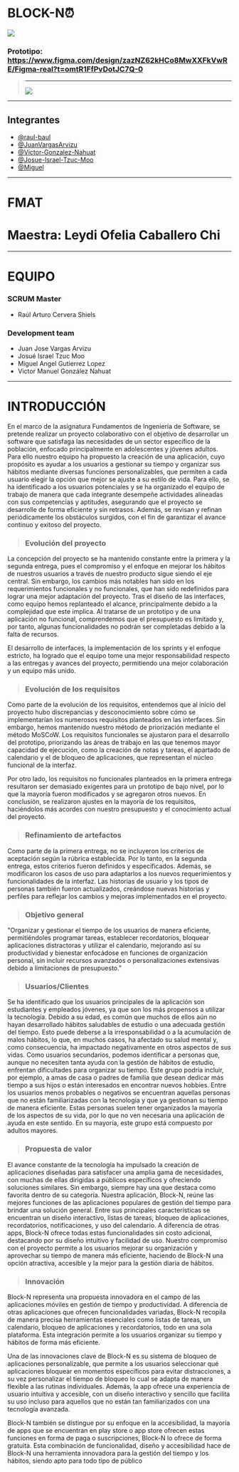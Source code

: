 ﻿# BLOCK-N⏰
![](https://github.com/raul-baul/Proyecto-Block-N/blob/Tercera-Entrega/Assets/Animated%20Logo%20500x500%20px%20(4).png)

### Prototipo: https://www.figma.com/design/zazNZ62kHCo8MwXXFkVwRE/Figma-real?t=omtR1FfPvDotJC7Q-0
> ---
> ![](https://github.com/raul-baul/Proyecto-Block-N/blob/Primera-entrega/Assets/Logo%20UADY.jpg)
---
## Integrantes

- [@raul-baul](https://github.com/raul-baul)
- [@JuanVargasArvizu](https://github.com/JuanVargasArvizu)
- [@Victor-Gonzalez-Nahuat](https://github.com/Victor-Gonzalez-Nahuat)
- [@Josue-Israel-Tzuc-Moo](https://github.com/Josue-Israel-Tzuc-Moo)
- [@Miguel]()
---
# FMAT
# Maestra: Leydi Ofelia Caballero Chi
---
# EQUIPO

### SCRUM Master
- Raúl Arturo Cervera Shiels
### Development team
- Juan Jose Vargas Arvizu
- Josué Israel Tzuc Moo
- Miguel Angel Gutierrez Lopez
- Victor Manuel González Nahuat
---
INTRODUCCIÓN
=============
En el marco de la asignatura Fundamentos de Ingeniería de Software, se pretende realizar un proyecto colaborativo con el objetivo de desarrollar un software que satisfaga las necesidades de un sector específico de la población, enfocado principalmente en adolescentes y jóvenes adultos. Para ello nuestro equipo ha propuesto la creación de una aplicación, cuyo propósito es ayudar a los usuarios a gestionar su tiempo y organizar sus hábitos mediante diversas funciones personalizables, que permiten a cada usuario elegir la opción que mejor se ajuste a su estilo de vida. Para ello, se ha identificado a los usuarios potenciales y se ha organizado el equipo de trabajo de manera que cada integrante desempeñe actividades alineadas con sus competencias y aptitudes, asegurando que el proyecto se desarrolle de forma eficiente y sin retrasos. Además, se revisan y refinan periódicamente los obstáculos surgidos, con el fin de garantizar el avance continuo y exitoso del proyecto.

>### Evolución del proyecto
La concepción del proyecto se ha mantenido constante entre la primera y la segunda entrega, pues el compromiso y el enfoque en mejorar los hábitos de nuestros usuarios a través de nuestro producto sigue siendo el eje central. Sin embargo, los cambios más notables han sido en los requerimientos funcionales y no funcionales, que han sido redefinidos para lograr una mejor adaptación del proyecto. Tras el diseño de las interfaces, como equipo hemos replanteado el alcance, principalmente debido a la complejidad que este implica. Al tratarse de un prototipo y de una aplicación no funcional, comprendemos que el presupuesto es limitado y, por tanto, algunas funcionalidades no podrán ser completadas debido a la falta de recursos.

El desarrollo de interfaces, la implementación de los sprints y el enfoque estricto, ha logrado que el equipo tome una mejor responsabilidad respecto a las entregas y avances del proyecto, permitiendo una mejor colaboración y un equipo más unido.
>### Evolución de los requisitos
Como parte de la evolución de los requisitos, entendemos que al inicio del proyecto hubo discrepancias y desconocimiento sobre cómo se implementarían los numerosos requisitos planteados en las interfaces. Sin embargo, hemos mantenido nuestro método de priorización mediante el método MoSCoW. Los requisitos funcionales se ajustaron para el desarrollo del prototipo, priorizando las áreas de trabajo en las que tenemos mayor capacidad de ejecución, como la creación de notas y tareas, el apartado de calendario y el de bloqueo de aplicaciones, que representan el núcleo funcional de la interfaz.

Por otro lado, los requisitos no funcionales planteados en la primera entrega resultaron ser demasiado exigentes para un prototipo de bajo nivel, por lo que la mayoría fueron modificados y se agregaron otros nuevos. En conclusión, se realizaron ajustes en la mayoría de los requisitos, haciéndolos más acordes con nuestro presupuesto y el conocimiento actual del proyecto.

>### Refinamiento de artefactos
Como parte de la primera entrega, no se incluyeron los criterios de aceptación según la rúbrica establecida. Por lo tanto, en la segunda entrega, estos criterios fueron definidos y especificados. Además, se modificaron los casos de uso para adaptarlos a los nuevos requerimientos y funcionalidades de la interfaz. Las historias de usuario y los tipos de personas también fueron actualizados, creándose nuevas historias y perfiles para reflejar los cambios y mejoras implementados en el proyecto.

>### Objetivo general
"Organizar y gestionar el tiempo de los usuarios de manera eficiente, permitiéndoles programar tareas, establecer recordatorios, bloquear aplicaciones distractoras y utilizar el calendario, mejorando así su productividad y bienestar enfocádose en funciones de organización personal, sin incluir recursos avanzados o personalizaciones extensivas debido a limitaciones de presupuesto."

>### Usuarios/Clientes
Se ha identificado que los usuarios principales de la aplicación son estudiantes y empleados jóvenes, ya que son los más propensos a utilizar la tecnología. Debido a su edad, es común que muchos de ellos aún no hayan desarrollado hábitos saludables de estudio o una adecuada gestión del tiempo. Esto puede deberse a la irresponsabilidad o a la acumulación de malos hábitos, lo que, en muchos casos, ha afectado su salud mental y, como consecuencia, ha impactado negativamente en otros aspectos de sus vidas.
Como usuarios secundarios, podemos identificar a personas que, aunque no necesiten tanta ayuda con la gestión de hábitos de estudio, enfrentan dificultades para organizar su tiempo. Este grupo podría incluir, por ejemplo, a amas de casa o padres de familia que desean dedicar más tiempo a sus hijos o están interesados en encontrar nuevos hobbies.
Entre los usuarios menos probables o negativos se encuentran aquellas personas que no están familiarizadas con la tecnología y que ya gestionan su tiempo de manera eficiente. Estas personas suelen tener organizados la mayoría de los aspectos de su vida, por lo que no ven necesaria una aplicación de ayuda en este sentido. En su mayoría, este grupo está compuesto por adultos mayores.

>### Propuesta de valor

El avance constante de la tecnología ha impulsado la creación de aplicaciones diseñadas para satisfacer una amplia gama de necesidades, con muchas de ellas dirigidas a públicos específicos y ofreciendo soluciones similares. Sin embargo, siempre hay una que destaca como favorita dentro de su categoría. Nuestra aplicación, Block-N, reúne las mejores funciones de las aplicaciones populares de gestión del tiempo para brindar una solución general. Entre sus principales características se encuentran un diseño interactivo, listas de tareas, bloqueo de aplicaciones, recordatorios, notificaciones, y uso del calendario. A diferencia de otras apps, Block-N ofrece todas estas funcionalidades sin costo adicional, destacando por su diseño intuitivo y facilidad de uso. Nuestro compromiso con el proyecto permite a los usuarios mejorar su organización y aprovechar su tiempo de manera más eficiente, haciendo de Block-N una opción atractiva, accesible y la mejor para la gestión diaria de hábitos.

>### Innovación

Block-N representa una propuesta innovadora en el campo de las aplicaciones móviles en gestión de tiempo y productividad. A diferencia de otras aplicaciones que ofrecen funcionalidades variadas, Block-N recopila de manera precisa herramientas esenciales como listas de tareas, un calendario, bloqueo de aplicaciones y recordatorios, todo en una sola plataforma. Esta integración permite a los usuarios organizar su tiempo y hábitos de forma más eficiente.

Una de las innovaciones clave de Block-N es su sistema de bloqueo de aplicaciones personalizable, que permite a los usuarios seleccionar qué aplicaciones bloquear en momentos específicos para evitar distracciones, a su vez personalizar el tiempo de bloqueo lo cual se adapta de manera flexible a las rutinas individuales. Además, la app ofrece una experiencia de usuario intuitiva y accesible, con un diseño interactivo y sencillo que facilita su uso incluso para aquellos que no están tan familiarizados con una tecnología avanzada.

Block-N también se distingue por su enfoque en la accesibilidad, la mayoría de apps que se encuentran en play store o app store ofrecen estas funciones en forma de paga o suscripciones, Block-N  lo ofrece de forma gratuita. Esta combinación de funcionalidad, diseño y accesibilidad hace de Block-N una herramienta innovadora para la gestión del tiempo y los hábitos, siendo apto para todo tipo de público
